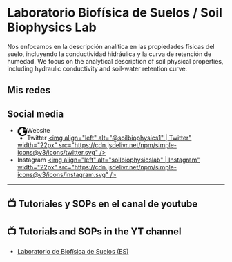 # Laboratorio Biofísica de Suelos / Soil Biophysics Lab

Nos enfocamos en la descripción analítica en las propiedades físicas del suelo, incluyendo la conductividad hidráulica y la curva de retención de humedad.
We focus on the analytical description of soil physical properties, including hydraulic conductivity and soil-water retention curve.


## Mis redes

## Social media

-   Website
    [<img align="left" alt="saryace" width="22px" src="https://raw.githubusercontent.com/iconic/open-iconic/master/svg/globe.svg" />](https://biofisica.ing.puc.cl)
-   Twitter
    [<img align="left" alt="@soilbiophysics1" | Twitter" width="22px" src="https://cdn.jsdelivr.net/npm/simple-icons@v3/icons/twitter.svg" />](https://twitter.com/@soilbiophysics1)
-   Instagram
    [<img align="left" alt="soilbiophysicslab" | Instagram" width="22px" src="https://cdn.jsdelivr.net/npm/simple-icons@v3/icons/instagram.svg" />](https://instagram.com/soilbiophysicslab)

------------------------------------------------------------------------

## 📺 Tutoriales y SOPs en el canal de youtube
## 📺 Tutorials and SOPs in the YT channel

-   [Laboratorio de Biofísica de Suelos
    (ES)](https://www.youtube.com/channel/UCtpWXCy2NDEWpdeGLoyHmBg)
    

